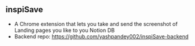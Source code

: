 ## inspiSave

-   A Chrome extension that lets you take and send the screenshot of Landing pages you like to you Notion DB
-   Backend repo: https://github.com/yashpandey002/inspiSave-backend
